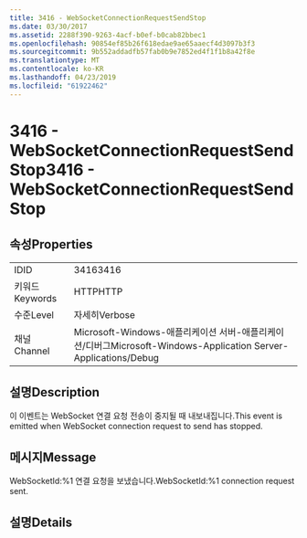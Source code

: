 ```yaml
---
title: 3416 - WebSocketConnectionRequestSendStop
ms.date: 03/30/2017
ms.assetid: 2288f390-9263-4acf-b0ef-b0cab82bbec1
ms.openlocfilehash: 90854ef85b26f618edae9ae65aaecf4d3097b3f3
ms.sourcegitcommit: 9b552addadfb57fab0b9e7852ed4f1f1b8a42f8e
ms.translationtype: MT
ms.contentlocale: ko-KR
ms.lasthandoff: 04/23/2019
ms.locfileid: "61922462"
---
```

# <a name="3416---websocketconnectionrequestsendstop"></a><span data-ttu-id="17f42-102">3416 - WebSocketConnectionRequestSendStop</span><span class="sxs-lookup"><span data-stu-id="17f42-102">3416 - WebSocketConnectionRequestSendStop</span></span>
## <a name="properties"></a><span data-ttu-id="17f42-103">속성</span><span class="sxs-lookup"><span data-stu-id="17f42-103">Properties</span></span>  
  
|||  
|-|-|  
|<span data-ttu-id="17f42-104">ID</span><span class="sxs-lookup"><span data-stu-id="17f42-104">ID</span></span>|<span data-ttu-id="17f42-105">3416</span><span class="sxs-lookup"><span data-stu-id="17f42-105">3416</span></span>|  
|<span data-ttu-id="17f42-106">키워드</span><span class="sxs-lookup"><span data-stu-id="17f42-106">Keywords</span></span>|<span data-ttu-id="17f42-107">HTTP</span><span class="sxs-lookup"><span data-stu-id="17f42-107">HTTP</span></span>|  
|<span data-ttu-id="17f42-108">수준</span><span class="sxs-lookup"><span data-stu-id="17f42-108">Level</span></span>|<span data-ttu-id="17f42-109">자세히</span><span class="sxs-lookup"><span data-stu-id="17f42-109">Verbose</span></span>|  
|<span data-ttu-id="17f42-110">채널</span><span class="sxs-lookup"><span data-stu-id="17f42-110">Channel</span></span>|<span data-ttu-id="17f42-111">Microsoft-Windows-애플리케이션 서버-애플리케이션/디버그</span><span class="sxs-lookup"><span data-stu-id="17f42-111">Microsoft-Windows-Application Server-Applications/Debug</span></span>|  
  
## <a name="description"></a><span data-ttu-id="17f42-112">설명</span><span class="sxs-lookup"><span data-stu-id="17f42-112">Description</span></span>  
 <span data-ttu-id="17f42-113">이 이벤트는 WebSocket 연결 요청 전송이 중지될 때 내보내집니다.</span><span class="sxs-lookup"><span data-stu-id="17f42-113">This event is emitted when WebSocket connection request to send has stopped.</span></span>  
  
## <a name="message"></a><span data-ttu-id="17f42-114">메시지</span><span class="sxs-lookup"><span data-stu-id="17f42-114">Message</span></span>  
 <span data-ttu-id="17f42-115">WebSocketId:%1 연결 요청을 보냈습니다.</span><span class="sxs-lookup"><span data-stu-id="17f42-115">WebSocketId:%1 connection request sent.</span></span>  
  
## <a name="details"></a><span data-ttu-id="17f42-116">설명</span><span class="sxs-lookup"><span data-stu-id="17f42-116">Details</span></span>
